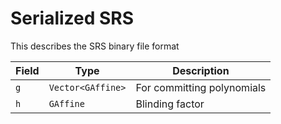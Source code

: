 # Serialized SRS

This describes the SRS binary file format

| Field | Type              | Description                |
| ----- | ----------------- | -------------------------- |
| `g`   | `Vector<GAffine>` | For committing polynomials |
| `h `  | `GAffine`         | Blinding factor            |
